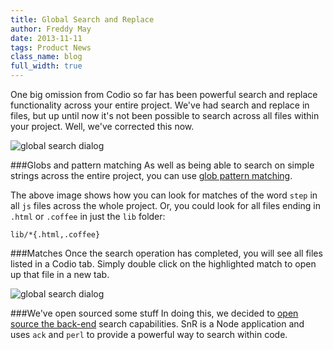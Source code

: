 ```yaml
---
title: Global Search and Replace
author: Freddy May
date: 2013-11-11
tags: Product News
class_name: blog
full_width: true
---
```


One big omission from Codio so far has been powerful search and replace functionality across your entire project. We've had search and replace in files, but up until now it's not been possible to search across all files within your project. Well, we've corrected this now.

![global search dialog](blog/global-search.png)

###Globs and pattern matching
As well as being able to search on simple strings across the entire project, you can use [glob pattern matching](/docs/ide/code-editor/search-replace).

The above image shows how you can look for matches of the word `step` in all `js` files across the whole project. Or, you could look for all files ending in `.html` or `.coffee` in just the `lib` folder:

  `lib/*{.html,.coffee}`

###Matches
Once the search operation has completed, you will see all files listed in a Codio tab. Simply double click on the highlighted match to open up that file in a new tab.

![global search dialog](blog/search-matches.png)

###We've open sourced some stuff
In doing this, we decided to [open source the back-end](/blog/2013/11/snr/) search capabilities. SnR is a Node application and uses `ack` and `perl` to provide a powerful way to search within code.